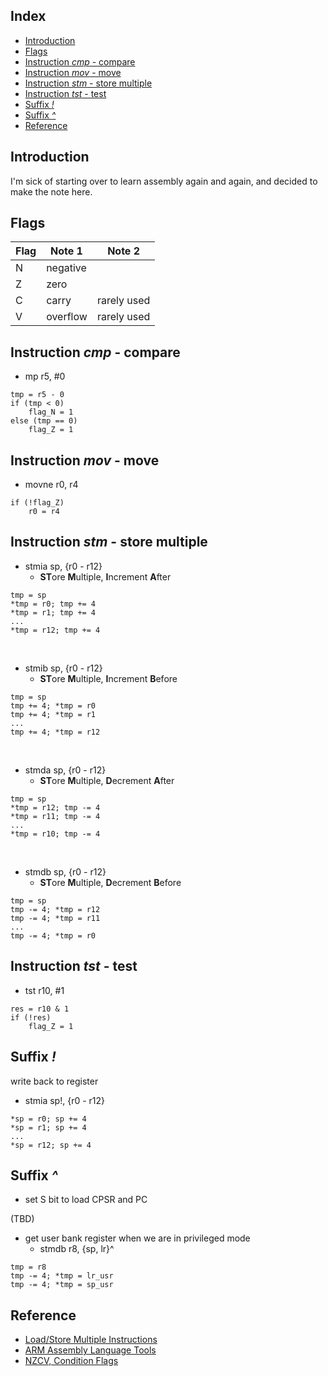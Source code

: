 ## Index

- [Introduction](#introduction)
- [Flags](#flags)
- [Instruction *cmp* - compare](#instruction-cmp)
- [Instruction *mov* - move](#instruction-mov)
- [Instruction *stm* - store multiple](#instruction-stm)
- [Instruction *tst* - test](#instruction-tst)
- [Suffix *!*](#suffix-!)
- [Suffix *^*](#suffix-^)
- [Reference](#reference)

## <a name="introduction"></a> Introduction

I'm sick of starting over to learn assembly again and again, and decided to make the note here.

## <a name="flags"></a> Flags

| Flag | Note 1   | Note 2 |
| ---  | ---      | ---    |
| N    | negative |        |
| Z    | zero     |        |
| C    | carry    | rarely used |
| V    | overflow | rarely used |

## <a name="instruction-cmp"></a> Instruction *cmp* - compare

- mp r5, #0

```
tmp = r5 - 0
if (tmp < 0)
    flag_N = 1
else (tmp == 0)
    flag_Z = 1
```

## <a name="instruction-mov"></a> Instruction *mov* - move

- movne   r0, r4

```
if (!flag_Z)
    r0 = r4
```

## <a name="instruction-stm"></a> Instruction *stm* - store multiple

- stmia   sp, {r0 - r12}
    - **ST**ore **M**ultiple, **I**ncrement **A**fter

```
tmp = sp
*tmp = r0; tmp += 4
*tmp = r1; tmp += 4
...
*tmp = r12; tmp += 4
```

<br />

- stmib   sp, {r0 - r12}
    - **ST**ore **M**ultiple, **I**ncrement **B**efore

```
tmp = sp
tmp += 4; *tmp = r0
tmp += 4; *tmp = r1
...
tmp += 4; *tmp = r12
```

<br />

- stmda   sp, {r0 - r12}
    - **ST**ore **M**ultiple, **D**ecrement **A**fter

```
tmp = sp
*tmp = r12; tmp -= 4
*tmp = r11; tmp -= 4
...
*tmp = r10; tmp -= 4
```

<br />

- stmdb   sp, {r0 - r12}
    - **ST**ore **M**ultiple, **D**ecrement **B**efore

```
tmp = sp
tmp -= 4; *tmp = r12
tmp -= 4; *tmp = r11
...
tmp -= 4; *tmp = r0
```

## <a name="instruction-tst"></a> Instruction *tst* - test

- tst r10, #1

```
res = r10 & 1
if (!res)
    flag_Z = 1
```

## <a name="suffix-!"></a> Suffix *!*

write back to register

- stmia   sp!, {r0 - r12}

```
*sp = r0; sp += 4
*sp = r1; sp += 4
...
*sp = r12; sp += 4
```

## <a name="suffix-^"></a> Suffix *^*

- set S bit to load CPSR and PC

(TBD)

- get user bank register when we are in privileged mode
  - stmdb   r8, {sp, lr}^

```
tmp = r8
tmp -= 4; *tmp = lr_usr
tmp -= 4; *tmp = sp_usr
```

## <a name="reference"></a> Reference

- [Load/Store Multiple Instructions](http://www-mdp.eng.cam.ac.uk/web/library/enginfo/mdp_micro/lecture5/lecture5-3-2.html)
- [ARM Assembly Language Tools](https://www.ti.com/lit/ug/spnu118y/spnu118y.pdf?ts=1639549704916)
- [NZCV, Condition Flags](https://developer.arm.com/documentation/ddi0601/2021-06/AArch64-Registers/NZCV--Condition-Flags)


